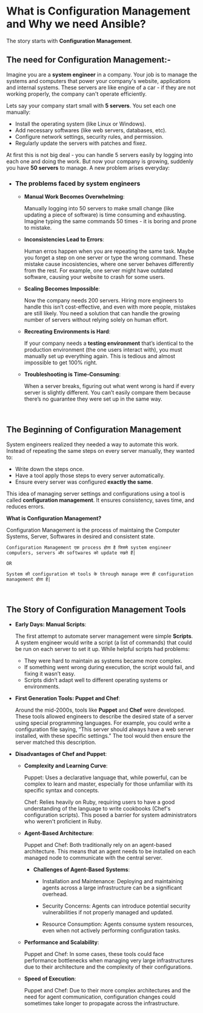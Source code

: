 # What is Configuration Management and Why we need Ansible?

The story starts with **Configuration Management**.

## The need for Configuration Management:-

Imagine you are a **system engineer** in a company. Your job is to manage the systems and computers that power your company's website, applications and internal systems. These servers are like engine of a car - if they are not working properly, the company can't operate efficiently.

Lets say your company start small with **5 servers**. You set each one manually:
- Install the operating system (like Linux or Windows).
- Add necessary softwares (like web servers, databases, etc).
- Configure network settings, security rules, and permission.
- Regularly update the servers with patches and fixez.

At first this is not big deal - you can handle 5 servers easily by logging into each one and doing the work. But now your company is growing, suddenly you have **50 servers** to manage. A new problem arises everyday:

- ### The problems faced by system engineers

  - **Manual Work Becomes Overwhelming**:

    Manually logging into 50 servers to make small change (like updating a piece of software) is time consuming and exhausting. Imagine typing the same commands 50 times - it is boring and prone to mistake.

  - **Inconsistencies Lead to Errors**:

    Human erros happen when you are repeating the same task. Maybe you forget a step on one server or type the wrong command. These mistake cause incosistencies, where one server behaves differently from the rest. For example, one server might have outdated software, causing your website to crash for some users.

  - **Scaling Becomes Impossible**:

    Now the company needs 200 servers. Hiring more engineers to handle this isn’t cost-effective, and even with more people, mistakes are still likely. You need a solution that can handle the growing number of servers without relying solely on human effort.

  - **Recreating Environments is Hard**:

    If your company needs a **testing environment** that’s identical to the production environment (the one users interact with), you must manually set up everything again. This is tedious and almost impossible to get 100% right.

  - **Troubleshooting is Time-Consuming**:

    When a server breaks, figuring out what went wrong is hard if every server is slightly different. You can’t easily compare them because there’s no guarantee they were set up in the same way.

<br>

## The Beginning of Configuration Management

System engineers realized they needed a way to automate this work. Instead of repeating the same steps on every server manually, they wanted to:

- Write down the steps once.
- Have a tool apply those steps to every server automatically.
- Ensure every server was configured **exactly the same**.

This idea of managing server settings and configurations using a tool is called **configuration management**. It ensures consistency, saves time, and reduces errors.

**What is Configuration Management?**

Configuration Management is the process of maintaing the Computer Systems, Server, Softwares in desired and consistent state.

```Configuration Management एक process होता है जिसमे system engineer computers, servers और softwares को update रखते हैं|```

```
OR
```

```System की configuration को tools के through manage करना ही configuration management होता है|```

<br>

## The Story of Configuration Management Tools

- **Early Days: Manual Scripts**:

  The first attempt to automate server management were simple **Scripts**. A system engineer would write a script (a list of commands) that could be run on each server to set it up. While helpful scripts had problems:

  - They were hard to maintain as systems became more complex.
  - If something went wrong during execution, the script would fail, and fixing it wasn’t easy.
  - Scripts didn’t adapt well to different operating systems or environments.

- **First Generation Tools: Puppet and Chef**:

  Around the mid-2000s, tools like **Puppet** and **Chef** were developed. These tools allowed engineers to describe the desired state of a server using special programming languages. For example, you could write a configuration file saying, “This server should always have a web server installed, with these specific settings.” The tool would then ensure the server matched this description.

- **Disadvantages of Chef and Puppet**:

  - **Complexity and Learning Curve**:

    Puppet: Uses a declarative language that, while powerful, can be complex to learn and master, especially for those unfamiliar with its specific syntax and concepts.

    Chef: Relies heavily on Ruby, requiring users to have a good understanding of the language to write cookbooks (Chef's configuration scripts). This posed a barrier for system administrators who weren't proficient in Ruby.

  - **Agent-Based Architecture**:

    Puppet and Chef: Both traditionally rely on an agent-based architecture. This means that an agent needs to be installed on each managed node to communicate with the central server.

    - **Challenges of Agent-Based Systems**:

      - Installation and Maintenance: Deploying and maintaining agents across a large infrastructure can be a significant overhead.

      - Security Concerns: Agents can introduce potential security vulnerabilities if not properly managed and updated.

      - Resource Consumption: Agents consume system resources, even when not actively performing configuration tasks.

  - **Performance and Scalability**:

    Puppet and Chef: In some cases, these tools could face performance bottlenecks when managing very large infrastructures due to their architecture and the complexity of their configurations.

  - **Speed of Execution**:

    Puppet and Chef: Due to their more complex architectures and the need for agent communication, configuration changes could sometimes take longer to propagate across the infrastructure.
